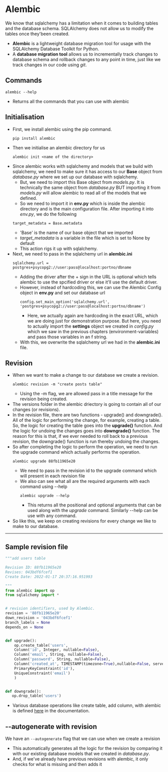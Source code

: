 # Alembic
We know that sqlalchemy has a limitation when it comes to building tables and the database schema. SQLAlchemy does not allow us to modify the tables once they'been created. 
* **Alembic** is a lightweight database migration tool for usage with the SQLAlchemy Database Toolkit for Python.
* A **database migration tool** allows us to incrementally track changes to database schema and rollback changes to any point in time, just like we track changes in our code using _git_.

## Commands
```
alembic --help 
```
* Returns all the commands that you can use with alembic

## Initialisation
* First, we install alembic using the pip command.
    ```
    pip install alembic
    ```
* Then we initialise an alembic directory for us
    ```
    alembic init <name of the directory>
    ```
* Since alembic works with sqlalchemy and models that we build with sqlalchemy, we need to make sure it has access to our **Base** object from _database.py_ where we set up our database with sqlalchemy.
    * But, we need to import this Base object from _models.py_. It is technically the same object from _database.py_ BUT importing it from _models.py_ will allow alembic to read all of the models that we defined.
    * So we need to import it in **env.py** which is inside the alembic directory and is the main configuration file. After importing it into _env.py_, we do the following
    ```
    target_metadata = Base.metadata
    ```
    * 'Base' is the name of our base object that we imported
    * *target_metadata* is a variable in the file which is set to None by default
    * This action rigs it up with sqlalchemy.
* Next, we need to pass in the sqlalchemy url in **alembic.ini**
    ```
    sqlalchemy.url = postgres+psycopg2://user:pass@localhost:portno/dbname
    ```
    * Adding the driver after the + sign in the URL is optional which tells alembic to use the spcified driver or else it'll use the default driver.
    * However, instead of hardcoding this, we can use the Alembic Config object in **env.py** and set our database url
        ```
        config.set_main_option('sqlalchemy.url', 'postgres+psycopg2://user:pass@localhost:portno/dbname')
        ```
        * Here, we actually again are hardcoding in the exact URL, which we are doing just for demonstration purpose. But here, you need to actually import the __settings__ object we created in _config.py_ which we saw in the previous chapters (environment-variables) and pass those variables in an f string.
    * With this, we overwrite the sqlalchemy url we had in the **alembic.ini** file.

## Revision
* When we want to make a change to our database we create a revision.
    ```
    alembic revision -m "create posts table"
    ```
    * Using the -m flag, we are allowed pass in a title message for the revision being created. 
* The versions folder in the alembic driectory is going to contain all of our changes (or revisions).
* In the revision file, there are two functions - upgrade() and downgrade(). All of the logic for performing the change, for example, creating a table. So, the logic for creating the table goes into the **upgrade()** function. And the logic for undoing the changes goes into **downgrade()** function. The reason for this is that, if we ever needed to roll back to a previous revision, the downgrade() function is run thereby undoing the changes.
* So after completing the logic to perform the operation, we need to run the upgrade command which actually performs the operation.
    ```
    alembic upgrade 88fb11965e20    
    ```
    * We need to pass in the revision id to the upgrade command which will present in each revision file
    * We also can see what all are the required arguments with each command using --help
        ```
        alembic upgrade --help
        ```
        * This returns all the positional and optional arguments that can be used along with the _upgrade_ command. Similarly --help can be use with any command.
* So like this, we keep on creating revisions for every change we like to make to our database.
---
## Sample revision file
```py
"""add users table

Revision ID: 88fb11965e20
Revises: 043bdf6fcef1
Create Date: 2022-01-17 20:37:16.951993

"""
from alembic import op
from sqlalchemy import *


# revision identifiers, used by Alembic.
revision = '88fb11965e20'
down_revision = '043bdf6fcef1'
branch_labels = None
depends_on = None


def upgrade():
    op.create_table('users', 
    Column('id', Integer, nullable=False),
    Column('email', String, nullable=False),
    Column('password', String, nullable=False),
    Column('created_at', TIMESTAMP(timezone=True),nullable=False, server_default=text('now()')),
    PrimaryKeyConstraint('id'),
    UniqueConstraint('email')
    )


def downgrade():
   op.drop_table('users')
```
* Various database operations like create table, add column, with alembic is defined [here](https://alembic.sqlalchemy.org/en/latest/api/ddl.html) in the documentation.

## --autogenerate with revision
We have an `--autogenerate` flag that we can use when we create a revision
* This automatically generates all the logic for the revision by comparing it with our existing database models that we created in _database.py_. 
* And, if we've already have previous revisions with alembic, it only checks for what is missing and then adds it